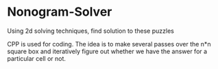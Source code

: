 # Nonogram-Solver
Using 2d solving techniques, find solution to these puzzles

CPP is used for coding. The idea is to make several passes over the n*n square box and iteratively figure out whether we have the answer for a particular cell or not.
